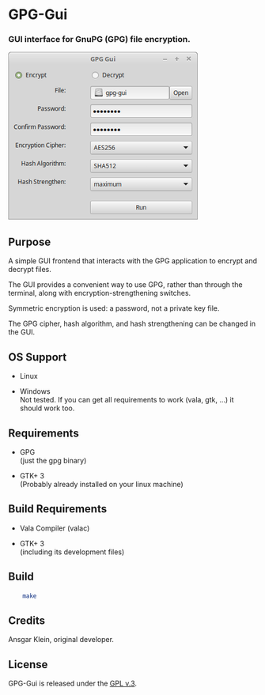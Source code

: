 
# GPG-Gui

### GUI interface for GnuPG (GPG) file encryption.

![example image](misc/gpg-gui.png)


## Purpose

A simple GUI frontend that interacts with the GPG application to encrypt and
decrypt files.

The GUI provides a convenient way to use GPG, rather than through the terminal,
along with encryption-strengthening switches.

Symmetric encryption is used: a password, not a private key file.

The GPG cipher, hash algorithm, and hash strengthening can be changed in the GUI.


## OS Support

+ Linux

+ Windows  
  Not tested. If you can get all requirements to work (vala, gtk, ...)
  it should work too.


## Requirements

+ GPG  
  (just the gpg binary)
  
+ GTK+ 3  
  (Probably already installed on your linux machine)


## Build Requirements

+ Vala Compiler (valac)

+ GTK+ 3  
  (including its development files)


## Build

```bash
    make
```


## Credits

Ansgar Klein, original developer.


## License

GPG-Gui is released under the [GPL v.3](https://www.gnu.org/licenses/gpl-3.0.html).
